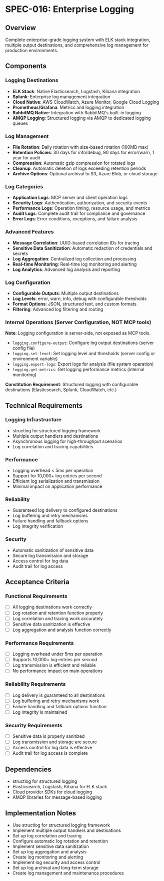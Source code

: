 # SPEC-016: Enterprise Logging

## Overview
Complete enterprise-grade logging system with ELK stack integration, multiple output destinations, and comprehensive log management for production environments.

## Components

### Logging Destinations
- **ELK Stack**: Native Elasticsearch, Logstash, Kibana integration
- **Splunk**: Enterprise log management integration
- **Cloud Native**: AWS CloudWatch, Azure Monitor, Google Cloud Logging
- **Prometheus/Grafana**: Metrics and logging integration
- **RabbitMQ Native**: Integration with RabbitMQ's built-in logging
- **AMQP Logging**: Structured logging via AMQP to dedicated logging queues

### Log Management
- **File Rotation**: Daily rotation with size-based rotation (100MB max)
- **Retention Policies**: 30 days for info/debug, 90 days for error/warn, 1 year for audit
- **Compression**: Automatic gzip compression for rotated logs
- **Cleanup**: Automatic deletion of logs exceeding retention periods
- **Archive Options**: Optional archival to S3, Azure Blob, or cloud storage

### Log Categories
- **Application Logs**: MCP server and client operation logs
- **Security Logs**: Authentication, authorization, and security events
- **Performance Logs**: Operation timing, resource usage, and metrics
- **Audit Logs**: Complete audit trail for compliance and governance
- **Error Logs**: Error conditions, exceptions, and failure analysis

### Advanced Features
- **Message Correlation**: UUID-based correlation IDs for tracing
- **Sensitive Data Sanitization**: Automatic redaction of credentials and secrets
- **Log Aggregation**: Centralized log collection and processing
- **Real-time Monitoring**: Real-time log monitoring and alerting
- **Log Analytics**: Advanced log analysis and reporting

### Log Configuration
- **Configurable Outputs**: Multiple output destinations
- **Log Levels**: error, warn, info, debug with configurable thresholds
- **Format Options**: JSON, structured text, and custom formats
- **Filtering**: Advanced log filtering and routing

### Internal Operations (Server Configuration, NOT MCP tools)
**Note**: Logging configuration is server-side, not exposed as MCP tools.

- `logging.configure-output`: Configure log output destinations (server config file)
- `logging.set-level`: Set logging level and thresholds (server config or environment variable)
- `logging.export-logs`: Export logs for analysis (file system operation)
- `logging.get-metrics`: Get logging performance metrics (internal monitoring)

**Constitution Requirement**: Structured logging with configurable destinations (Elasticsearch, Splunk, CloudWatch, etc.)

## Technical Requirements

### Logging Infrastructure
- structlog for structured logging framework
- Multiple output handlers and destinations
- Asynchronous logging for high-throughput scenarios
- Log correlation and tracing capabilities

### Performance
- Logging overhead < 5ms per operation
- Support for 10,000+ log entries per second
- Efficient log serialization and transmission
- Minimal impact on application performance

### Reliability
- Guaranteed log delivery to configured destinations
- Log buffering and retry mechanisms
- Failure handling and fallback options
- Log integrity verification

### Security
- Automatic sanitization of sensitive data
- Secure log transmission and storage
- Access control for log data
- Audit trail for log access

## Acceptance Criteria

### Functional Requirements
- [ ] All logging destinations work correctly
- [ ] Log rotation and retention function properly
- [ ] Log correlation and tracing work accurately
- [ ] Sensitive data sanitization is effective
- [ ] Log aggregation and analysis function correctly

### Performance Requirements
- [ ] Logging overhead under 5ms per operation
- [ ] Supports 10,000+ log entries per second
- [ ] Log transmission is efficient and reliable
- [ ] No performance impact on main operations

### Reliability Requirements
- [ ] Log delivery is guaranteed to all destinations
- [ ] Log buffering and retry mechanisms work
- [ ] Failure handling and fallback options function
- [ ] Log integrity is maintained

### Security Requirements
- [ ] Sensitive data is properly sanitized
- [ ] Log transmission and storage are secure
- [ ] Access control for log data is effective
- [ ] Audit trail for log access is complete

## Dependencies
- structlog for structured logging
- Elasticsearch, Logstash, Kibana for ELK stack
- Cloud provider SDKs for cloud logging
- AMQP libraries for message-based logging

## Implementation Notes
- Use structlog for structured logging framework
- Implement multiple output handlers and destinations
- Set up log correlation and tracing
- Configure automatic log rotation and retention
- Implement sensitive data sanitization
- Set up log aggregation and analysis
- Create log monitoring and alerting
- Implement log security and access control
- Set up log archival and long-term storage
- Create log management and maintenance procedures
